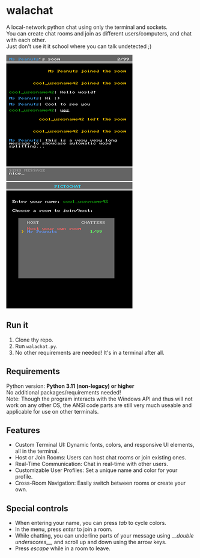 # walachat

A local-network python chat using only the terminal and sockets.<br>
You can create chat rooms and join as different users/computers, and chat with each other.<br>
Just don't use it it school where you can talk undetected ;)<br>

![Menu](/screenshots/walachat1.png)
![Room](/screenshots/walachat2.png)

## Run it

1. Clone thy repo.
2. Run `walachat.py`.
3. No other requirements are needed! It's in a terminal after all.

## Requirements
Python version: **Python 3.11 (non-legacy) or higher** <br>
No additional packages/requirements needed!<br>
Note: Though the program interacts with the Windows API and thus will not work on any other OS, the ANSI code parts are still very much useable and applicable for use on other terminals. <br>

## **Features**
- Custom Terminal UI: Dynamic fonts, colors, and responsive UI elements, all in the terminal.
- Host or Join Rooms: Users can host chat rooms or join existing ones.
- Real-Time Communication: Chat in real-time with other users.
- Customizable User Profiles: Set a unique name and color for your profile.
- Cross-Room Navigation: Easily switch between rooms or create your own.
  
## Special controls

- When entering your name, you can press *tab* to cycle colors.
- In the menu, press *enter* to join a room.
- While chatting, you can underline parts of your message using \_\_*double underscores*\_\_, and scroll up and down using the arrow keys.
- Press *escape* while in a room to leave.
